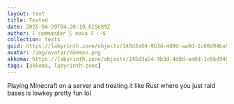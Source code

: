 ```yaml
---
layout: text
title: Texted
date: 2025-04-29T04:20:19.825689Z
author: ⸸ commander ░ nova ⸸ :~$
collection: texts
guid: https://labyrinth.zone/objects/145d3a54-9b3d-4d0d-aa0d-1c66d94ba9dc
avatar: /img/avatar/daemon.png
akkoma: https://labyrinth.zone/objects/145d3a54-9b3d-4d0d-aa0d-1c66d94ba9dc
tags: [akkoma, labyrinth-zone]
---
```


<p>Playing Minecraft on a server and treating it like Rust where you just raid bases is lowkey pretty fun lol</p>